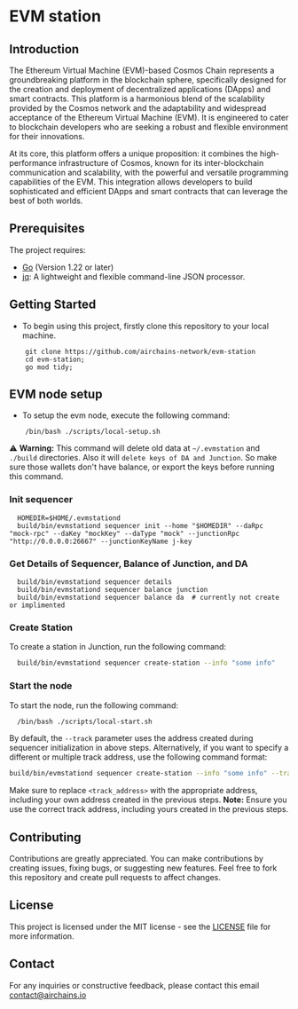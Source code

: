 # EVM station

## Introduction

The Ethereum Virtual Machine (EVM)-based Cosmos Chain represents a groundbreaking platform in the blockchain sphere, specifically designed for the creation and deployment of decentralized applications (DApps) and smart contracts. This platform is a harmonious blend of the scalability provided by the Cosmos network and the adaptability and widespread acceptance of the Ethereum Virtual Machine (EVM). It is engineered to cater to blockchain developers who are seeking a robust and flexible environment for their innovations.

At its core, this platform offers a unique proposition: it combines the high-performance infrastructure of Cosmos, known for its inter-blockchain communication and scalability, with the powerful and versatile programming capabilities of the EVM. This integration allows developers to build sophisticated and efficient DApps and smart contracts that can leverage the best of both worlds.


## Prerequisites
The project requires:

- [Go](https://golang.org/dl/) (Version 1.22 or later)
- [jq](https://stedolan.github.io/jq/download/): A lightweight and flexible command-line JSON processor.


## Getting Started
- To begin using this project, firstly clone this repository to your local machine. 
```shell
    git clone https://github.com/airchains-network/evm-station
    cd evm-station;
    go mod tidy;
```

## EVM node setup
- To setup the evm node, execute the following command:
```shell
    /bin/bash ./scripts/local-setup.sh
```
⚠️ **Warning:**
This command will delete old data at `~/.evmstation` and `./build` directories. Also it will `delete keys of DA and Junction`. So make sure those wallets don't have balance, or export the keys before running this command.

### Init sequencer
```shell
  HOMEDIR=$HOME/.evmstationd
  build/bin/evmstationd sequencer init --home "$HOMEDIR" --daRpc "mock-rpc" --daKey "mockKey" --daType "mock" --junctionRpc "http://0.0.0.0:26667" --junctionKeyName j-key
```

### Get Details of Sequencer, Balance of Junction, and DA
```shell
  build/bin/evmstationd sequencer details
  build/bin/evmstationd sequencer balance junction
  build/bin/evmstationd sequencer balance da  # currently not create or implimented
````

### Create Station
To create a station in Junction, run the following command:
```bash
  build/bin/evmstationd sequencer create-station --info "some info"
```

### Start the node
To start the node, run the following command:
```bash
  /bin/bash ./scripts/local-start.sh
```

By default, the `--track` parameter uses the address created during sequencer initialization in above steps.
Alternatively, if you want to specify a different or multiple track address, use the following command format:
```bash
build/bin/evmstationd sequencer create-station --info "some info" --tracks ["<track_address-1>","<track_address-2>"]
```
Make sure to replace `<track_address>` with the appropriate address, including your own address created in the previous steps.
**Note:** Ensure you use the correct track address, including yours created in the previous steps.


## Contributing
Contributions are greatly appreciated. You can make contributions by creating issues, fixing bugs, or suggesting new features. Feel free to fork this repository and create pull requests to affect changes.


## License
This project is licensed under the MIT license - see the [LICENSE](LICENSE) file for more information.

## Contact
For any inquiries or constructive feedback, please contact this email contact@airchains.io

